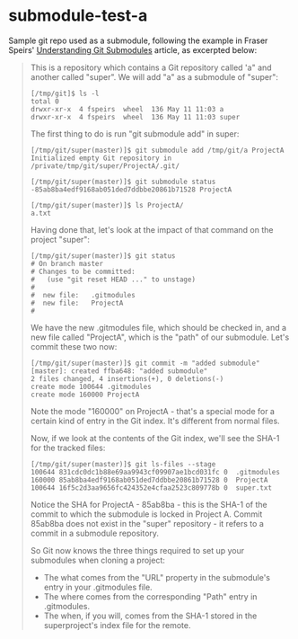 # submodule-test-a
Sample git repo used as a submodule, following the example in Fraser Speirs'
[Understanding Git Submodules](http://www.speirs.org/blog/2009/5/11/understanding-git-submodules.html) article, as excerpted below:

> This is a repository which contains a Git repository called 'a" and another called "super". We will add "a" as a submodule of "super":
>
>~~~~
>[/tmp/git]$ ls -l
>total 0
>drwxr-xr-x  4 fspeirs  wheel  136 May 11 11:03 a
>drwxr-xr-x  4 fspeirs  wheel  136 May 11 11:03 super
>~~~~
> The first thing to do is run "git submodule add" in super:
>~~~~
>[/tmp/git/super(master)]$ git submodule add /tmp/git/a ProjectA
>Initialized empty Git repository in /private/tmp/git/super/ProjectA/.git/
>
>[/tmp/git/super(master)]$ git submodule status
>-85ab8ba4edf9168ab051ded7ddbbe20861b71528 ProjectA
>
>[/tmp/git/super(master)]$ ls ProjectA/
>a.txt
>~~~~
>Having done that, let's look at the impact of that command on the project "super":
>~~~~
>[/tmp/git/super(master)]$ git status
># On branch master
># Changes to be committed:
>#   (use "git reset HEAD ..." to unstage)
>#
>#	new file:   .gitmodules
>#	new file:   ProjectA
>#
>~~~~
>We have the new .gitmodules file, which should be checked in, and a new file called "ProjectA", which is the "path" of our submodule. Let's commit these two now:
>~~~~
>[/tmp/git/super(master)]$ git commit -m "added submodule"
>[master]: created ffba648: "added submodule"
> 2 files changed, 4 insertions(+), 0 deletions(-)
> create mode 100644 .gitmodules
> create mode 160000 ProjectA
>~~~~
>Note the mode "160000" on ProjectA - that's a special mode for a certain kind of entry in the Git index. It's different from normal files.
>
>Now, if we look at the contents of the Git index, we'll see the SHA-1 for the tracked files:
>~~~~
>[/tmp/git/super(master)]$ git ls-files --stage 
>100644 831cdc0dc1b88e69aa9943cf09907ae1bcd031fc 0	.gitmodules
>160000 85ab8ba4edf9168ab051ded7ddbbe20861b71528 0	ProjectA
>100644 16f5c2d3aa9656fc424352e4cfaa2523c809778b 0	super.txt
>~~~~
>Notice the SHA for ProjectA - 85ab8ba - this is the SHA-1 of the commit to which the submodule is locked in Project A. Commit 85ab8ba does not exist in the "super" repository - it refers to a commit in a submodule repository.
>
>So Git now knows the three things required to set up your submodules when cloning a project:
>
>- The what comes from the "URL" property in the submodule's entry in your .gitmodules file.
>- The where comes from the corresponding "Path" entry in .gitmodules.
>- The when, if you will, comes from the SHA-1 stored in the superproject's index file for the remote.
